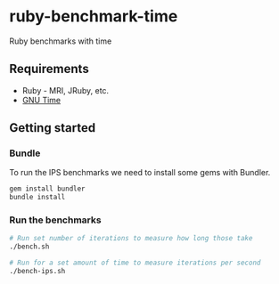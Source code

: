# ruby-benchmark-time
Ruby benchmarks with time

## Requirements

- Ruby - MRI, JRuby, etc.
- [GNU Time](https://www.gnu.org/software/time/)

## Getting started

### Bundle

To run the IPS benchmarks we need to install some gems with Bundler.

```sh
gem install bundler
bundle install
```

### Run the benchmarks

```sh
# Run set number of iterations to measure how long those take
./bench.sh

# Run for a set amount of time to measure iterations per second
./bench-ips.sh
```
